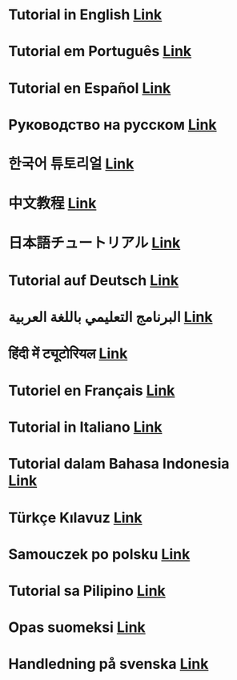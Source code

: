 # Tutorial in English [Link](https://github.com/ils94/TailsOSBitcoinColdWallet/blob/main/Languages/English.md)
# Tutorial em Português [Link](https://github.com/ils94/TailsOSBitcoinColdWallet/blob/main/Languages/Portugues.md)
# Tutorial en Español [Link](https://github.com/ils94/TailsOSBitcoinColdWallet/blob/main/Languages/Español.md)
# Руководство на русском [Link](https://github.com/ils94/TailsOSBitcoinColdWallet/blob/main/Languages/Russian.md)
# 한국어 튜토리얼 [Link](https://github.com/ils94/TailsOSBitcoinColdWallet/blob/main/Languages/Korean.md)
# 中文教程 [Link](https://github.com/ils94/TailsOSBitcoinColdWallet/blob/main/Languages/Chinese.md)
# 日本語チュートリアル [Link](https://github.com/ils94/TailsOSBitcoinColdWallet/blob/main/Languages/Japonese.md)
# Tutorial auf Deutsch [Link](https://github.com/ils94/TailsOSBitcoinColdWallet/blob/main/Languages/Deutsch.md)
# البرنامج التعليمي باللغة العربية [Link](https://github.com/ils94/TailsOSBitcoinColdWallet/blob/main/Languages/Arabic.md)
# हिंदी में ट्यूटोरियल [Link](https://github.com/ils94/TailsOSBitcoinColdWallet/blob/main/Languages/Hindi.md)
# Tutoriel en Français [Link](https://github.com/ils94/TailsOSBitcoinColdWallet/blob/main/Languages/French.md)
# Tutorial in Italiano [Link](https://github.com/ils94/TailsOSBitcoinColdWallet/blob/main/Languages/Italian.md)
# Tutorial dalam Bahasa Indonesia [Link](https://github.com/ils94/TailsOSBitcoinColdWallet/blob/main/Languages/Indonesian.md)
# Türkçe Kılavuz [Link](https://github.com/ils94/TailsOSBitcoinColdWallet/blob/main/Languages/Turkish.md)
# Samouczek po polsku [Link](https://github.com/ils94/TailsOSBitcoinColdWallet/blob/main/Languages/Polish.md)
# Tutorial sa Pilipino [Link](https://github.com/ils94/TailsOSBitcoinColdWallet/blob/main/Languages/Philippine.md)
# Opas suomeksi [Link](https://github.com/ils94/TailsOSBitcoinColdWallet/blob/main/Languages/Finnish.md)
# Handledning på svenska [Link](https://github.com/ils94/TailsOSBitcoinColdWallet/blob/main/Languages/Swedish.md)

